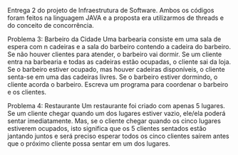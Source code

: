 Entrega 2 do projeto de Infraestrutura de Software. Ambos os códigos foram feitos na linguagem JAVA e a proposta era utilizarmos de threads e do conceito de concorrência.

Problema 3: Barbeiro da Cidade
Uma barbearia consiste em uma sala de espera com n cadeiras e a sala do barbeiro contendo a cadeira do barbeiro. Se não houver clientes para atender, o barbeiro vai dormir. Se um cliente entra na barbearia e todas as cadeiras estão ocupadas, o cliente sai da loja. Se o barbeiro estiver ocupado, mas houver cadeiras disponíveis, o cliente senta-se em uma das cadeiras livres. Se o barbeiro estiver dormindo, o cliente acorda o barbeiro. Escreva um programa para coordenar o barbeiro e os clientes.


Problema 4: Restaurante
Um restaurante foi criado com apenas 5 lugares. Se um cliente chegar quando um dos lugares estiver vazio, ele/ela poderá sentar imediatamente. Mas, se o cliente chegar quando os cinco lugares estiverem ocupados, isto significa que os 5 clientes sentados estão jantando juntos e será preciso esperar todos os cinco clientes saírem antes que o próximo cliente possa sentar em um dos lugares.
